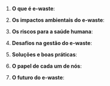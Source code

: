 1. **O que é e-waste**:

2. **Os impactos ambientais do e-waste**:

3. **Os riscos para a saúde humana**: 

4. **Desafios na gestão do e-waste**:

5. **Soluções e boas práticas**: 

6. **O papel de cada um de nós**:

7. **O futuro do e-waste**: 
